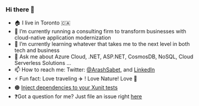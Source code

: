 ### Hi there 👋

<!--
**Arash-Sabet/Arash-Sabet** is a ✨ _special_ ✨ repository because its `README.md` (this file) appears on your GitHub profile.

Here are some ideas to get you started:

- 🔭 I’m currently working on ...
- 🌱 I’m currently learning ...
- 👯 I’m looking to collaborate on ...
- 🤔 I’m looking for help with ...
- 💬 Ask me about ...
- 📫 How to reach me: ...
- 😄 Pronouns: ...
- ⚡ Fun fact: ...
-->

- 🏠 I live in Toronto 🇨🇦
- 🔭 I’m currently running a consulting firm to transform businesses with cloud-native application modernization
- 🌱 I’m currently learning whatever that takes me to the next level in both tech and business
- 💬 Ask me about Azure Cloud, .NET, ASP.NET, CosmosDB, NoSQL, Cloud Serverless Solutions ...
- 📫 How to reach me: Twitter: [@ArashSabet](https://twitter.com/arashsabet), and [LinkedIn](https://www.linkedin.com/in/arashsabet/)
- ⚡ Fun fact: Love traveling :airplane: ! Love Nature! Love :sushi:
- 🟠 [Inject dependencies to your Xunit tests](https://github.com/Umplify/xunit-dependency-injection)
- ❓Got a question for me? Just file an issue right [here](https://github.com/Arash-Sabet/Arash-Sabet/issues/new)
